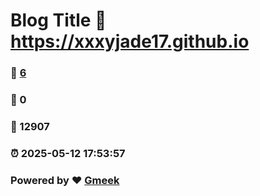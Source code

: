 # Blog Title :link: https://xxxyjade17.github.io 
### :page_facing_up: [6](https://xxxyjade17.github.io/tag.html) 
### :speech_balloon: 0 
### :hibiscus: 12907 
### :alarm_clock: 2025-05-12 17:53:57 
### Powered by :heart: [Gmeek](https://github.com/Meekdai/Gmeek)

